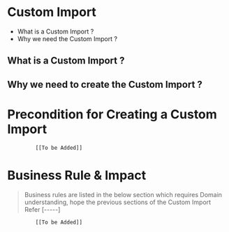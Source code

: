 # Custom Import

* What is a Custom Import ?
* Why we need the Custom Import ? 

## What is a Custom Import ?
## Why we need to create the Custom Import ? 

# Precondition for Creating a Custom Import




             [[To be Added]]
 




# Business Rule & Impact 

> Business rules are listed in the below section which requires Domain understanding, hope the previous sections of the Custom Import Refer [-----]


             [[To be Added]]
 


